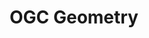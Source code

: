 ---
schema: default
title: OGC Geometry
notes: A specialization of GeoSPARQL defining specific subtypes of Geometry @en
organization: DataScientia Foundation
resources:
  - name: GML.UAN.owl
    url: >-
      http://git.knowdive.disi.unitn.it:8080/knowledge/LiveKnowledge/SREP/geography/raw/master/GEOSPARQL.UAN.owl
    format: owl
    description: A specialization of GeoSPARQL defining specific subtypes of Geometry @en
    license: ''
    status: Active
    byteSize: '28.377'
    issued: '2012-09-11'
    language: en
    modified: '17 December 2020, 01:33 (UTC+01:00)'
    OntologyEngineeringTool: Protégé
    ontologyLanguage: owl
    ontologySyntax: rdf
    example: ''
    ReferenceLKRepository: SREP
    referenceOntology: ''
    referenceDatasets: ''
distribution: gml-owl
keyword: Geometry
publisher: ''
category:
  - Upper-Level
versionNotes: '2016: Annual review - no changes'
landingPage: 'http://www.opengis.net/'
accessRigths: Public
creator: Open GeoSpatial Consortium
hasVersion: Unknown
isVersionOf: Unknown
issued: '2012-09-11'
modified: '17 December 2020, 01:33 (UTC+01:00)'
language: en
provenance: >-
  "(2014-05-22) Bernard Vatant: Annual review - no change (2013-05-22) Ghislain
  Atemezing: This vocabulary is the outcome of many GeoVoCamp event, with the
  current version beeing updated in Madrid,
  see:http://vocamp.org/wiki/GeoVoCampMadrid2012. Drawback: lack of more
  metadata inside the vocabulary itself. (2015-05-04) Bernard Vatant: Annual
  review OK (2016-06-21) Ghislain Atemezing: Annual review - no changes
  Provenance from: LOV"
page: 'http://www.opengis.net/ont/gml'
wasGeneratedBy: ''
versionInfo: version 1.01
formalityLevel: Teleontology
OntologyEngineeringMethodology: ''
acronym: gml
CompetencyQuestion: ''
preferredNamespacePrefix: ont
toDoList: To completely annotate.
namespacesGenerated: ''
namespacesReused: ''
datasetLevel: Knowledge Level(L3-4)
spatialExtent: Unknown
temporalExtent: Unknown
---